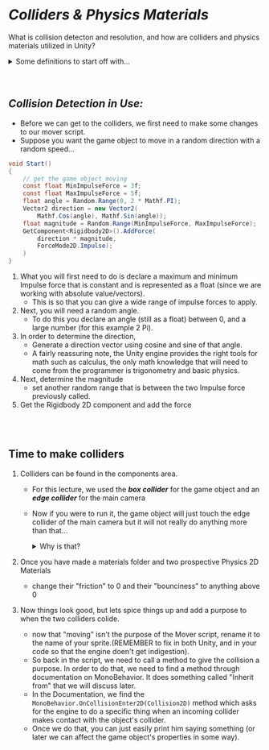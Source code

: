 # ***Colliders & Physics Materials***
What is collision detecton and resolution, and how are colliders and physics materials utilized in Unity?

<details>
<summary> Some definitions to start off with... </summary>

1. ***Collision Detection*** →  detecting a collision(s) between two game objects in a scene.
    - Easy to work in Unity!
        - Just attach 2D colliders to the game objects and then 2D physics.

2. ***Collision Resolution*** → giving an action, response, or doing something based on the fact that a collision has been detected.
    - As long as we add materials to our colliders, we can have the physics engine determine how that collision gets resolved (how the objects bounce off of each other, or not, for example, based on friction and bounciness for the colliders).
    - We can also implement our own collision resolution in case we want to do something else (reduce health as a result of the collisions and such).

3. ***Vector*** → an object that has both a magnitude and direction:
    - vector = (m*x)

4. ***Magnitude*** → how far the vector goes 
    - Equation: |ab| = sqrt { (a2-a1)^2 + (b2-b1)^2 }  

5. ***Direction*** → is the measure of the angle the vector makes with horizontal line

</details>
<br></br>

## ***Collision Detection in Use:***
- Before we can get to the colliders, we first need to make some changes to our mover script.
- Suppose you want the game object to move in a random direction with a random speed...

``` C#
void Start()
{
    // get the game object moving
    const float MinImpulseForce = 3f;
    const float MaxImpulseForce = 5f;
    float angle = Random.Range(0, 2 * Mathf.PI);
    Vector2 direction = new Vector2(
        Mathf.Cos(angle), Mathf.Sin(angle));
    float magnitude = Random.Range(MinImpulseForce, MaxImpulseForce);
    GetComponent<Rigidbody2D>().AddForce(
        direction * magnitude,
        ForceMode2D.Impulse);
    )
}

```
1. What you will first need to do is declare a maximum and minimum Impulse force that is constant and is represented as a float (since we are working with absolute value/vectors).
    - This is so that you can give a wide range of impulse forces to apply.
2. Next, you will need a random angle.
    - To do this you declare an angle (still as a float) between 0, and a large number (for this example 2 Pi).
3. In order to determine the direction,
    - Generate a direction vector using cosine and sine of that angle. 
    - A fairly reassuring note, the Unity engine provides the right tools for math such as calculus, the only math knowledge that will need to come from the programmer is trigonometry and basic physics.
4. Next, determine the magnitude
    - set another random range that is between the two Impulse force previously called.
5. Get the Rigidbody 2D component and add the force 

<br></br>

## Time to make colliders
1. Colliders can be found in the components area.
    - For this lecture, we used the ***box collider*** for the game object and an ***edge collider*** for the main camera
    - Now if you were to run it, the game object will just touch the edge collider of the main camera but it will not really do anything more than that... 
        <details>
        <summary> Why is that? </summary>

        * Colliders are conceptionally made of a particular physics material that has characteristic, so we have to create materials for it (add a folder with 2D → ***Physics Material 2D***)
    </details>

2. Once you have made a materials folder and two prospective Physics 2D Materials
    - change their "friction" to 0 and their "bounciness" to anything above 0
3. Now things look good, but lets spice things up and add a purpose to when the two colliders colide.
    - now that "moving" isn't the purpose of the Mover script, rename it to the name of your sprite.(REMEMBER to fix in both Unity, and in your code so that the engine doen't get indigestion).
    - So back in the script, we need to call a method to give the collision a purpose. In order to do that, we need to find a method through documentation on MonoBehavior. It does something called "Inherit from" that we will discuss later.
    - In the Documentation, we find the `MonoBehavior.OnCollisionEnter2D(Collision2D)` method which asks for the engine to do a specific thing when an incoming collider makes contact with the object's collider.
    - Once we do that, you can just easily print him saying something (or later we can affect the game object's properties in some way).
